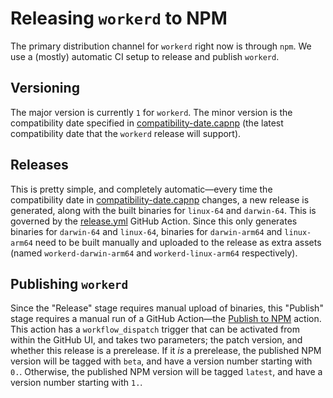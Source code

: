 # Releasing `workerd` to NPM

The primary distribution channel for `workerd` right now is through `npm`. We use a (mostly) automatic CI setup to release and publish `workerd`.

## Versioning

The major version is currently `1` for `workerd`. The minor version is the compatibility date specified in [compatibility-date.capnp](src/workerd/io/compatibility-date.capnp) (the latest compatibility date that the `workerd` release will support).

## Releases

This is pretty simple, and completely automatic—every time the compatibility date in [compatibility-date.capnp](src/workerd/io/compatibility-date.capnp) changes, a new release is generated, along with the built binaries for `linux-64` and `darwin-64`. This is governed by the [release.yml](.github/workflows/release.yml) GitHub Action. Since this only generates binaries for `darwin-64` and `linux-64`, binaries for `darwin-arm64` and `linux-arm64` need to be built manually and uploaded to the release as extra assets (named `workerd-darwin-arm64` and `workerd-linux-arm64` respectively).

## Publishing `workerd`

Since the "Release" stage requires manual upload of binaries, this "Publish" stage requires a manual run of a GitHub Action—the [Publish to NPM](.github/workflows/npm.yml) action. This action has a `workflow_dispatch` trigger that can be activated from within the GitHub UI, and takes two parameters; the patch version, and whether this release is a prerelease. If it _is_ a prerelease, the published NPM version will be tagged with `beta`, and have a version number starting with `0.`. Otherwise, the published NPM version will be tagged `latest`, and have a version number starting with `1.`.
